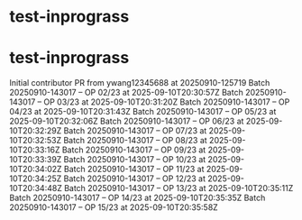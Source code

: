 # test-inprograss
# test-inprograss
Initial contributor PR from ywang12345688 at 20250910-125719
Batch 20250910-143017 – OP 02/23 at 2025-09-10T20:30:57Z
Batch 20250910-143017 – OP 03/23 at 2025-09-10T20:31:20Z
Batch 20250910-143017 – OP 04/23 at 2025-09-10T20:31:43Z
Batch 20250910-143017 – OP 05/23 at 2025-09-10T20:32:06Z
Batch 20250910-143017 – OP 06/23 at 2025-09-10T20:32:29Z
Batch 20250910-143017 – OP 07/23 at 2025-09-10T20:32:53Z
Batch 20250910-143017 – OP 08/23 at 2025-09-10T20:33:16Z
Batch 20250910-143017 – OP 09/23 at 2025-09-10T20:33:39Z
Batch 20250910-143017 – OP 10/23 at 2025-09-10T20:34:02Z
Batch 20250910-143017 – OP 11/23 at 2025-09-10T20:34:25Z
Batch 20250910-143017 – OP 12/23 at 2025-09-10T20:34:48Z
Batch 20250910-143017 – OP 13/23 at 2025-09-10T20:35:11Z
Batch 20250910-143017 – OP 14/23 at 2025-09-10T20:35:35Z
Batch 20250910-143017 – OP 15/23 at 2025-09-10T20:35:58Z
